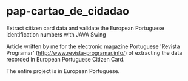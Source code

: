 # pap-cartao_de_cidadao
Extract citizen card data and validate the European Portuguese identification numbers with JAVA Swing

Article written by me for the electronic magazine Portuguese 'Revista Programar' (http://www.revista-programar.info/) of extracting the data recorded in European Portuguese Citizen Card.

The entire project is in European Portuguese.
